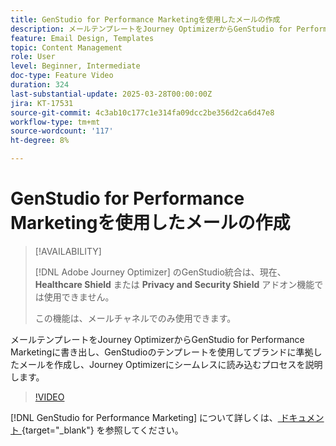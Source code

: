 ```yaml
---
title: GenStudio for Performance Marketingを使用したメールの作成
description: メールテンプレートをJourney OptimizerからGenStudio for Performance Marketingに書き出し、GenStudioのテンプレートを使用してブランドに準拠したメールを作成し、Journey Optimizerにシームレスに読み込むプロセスを説明します。
feature: Email Design, Templates
topic: Content Management
role: User
level: Beginner, Intermediate
doc-type: Feature Video
duration: 324
last-substantial-update: 2025-03-28T00:00:00Z
jira: KT-17531
source-git-commit: 4c3ab10c177c1e314fa09dcc2be356d2ca6d47e8
workflow-type: tm+mt
source-wordcount: '117'
ht-degree: 8%

---
```



# GenStudio for Performance Marketingを使用したメールの作成

>[!AVAILABILITY]
>
>[!DNL Adobe Journey Optimizer] のGenStudio統合は、現在、**Healthcare Shield** または **Privacy and Security Shield** アドオン機能では使用できません。
>
>この機能は、メールチャネルでのみ使用できます。

メールテンプレートをJourney OptimizerからGenStudio for Performance Marketingに書き出し、GenStudioのテンプレートを使用してブランドに準拠したメールを作成し、Journey Optimizerにシームレスに読み込むプロセスを説明します。

>[!VIDEO](https://video.tv.adobe.com/v/3456038/?learn=on&enablevpops)

[!DNL GenStudio for Performance Marketing] について詳しくは、[ ドキュメント ](https://experienceleague.adobe.com/ja/docs/genstudio-for-performance-marketing/user-guide/home){target="_blank"} を参照してください。
